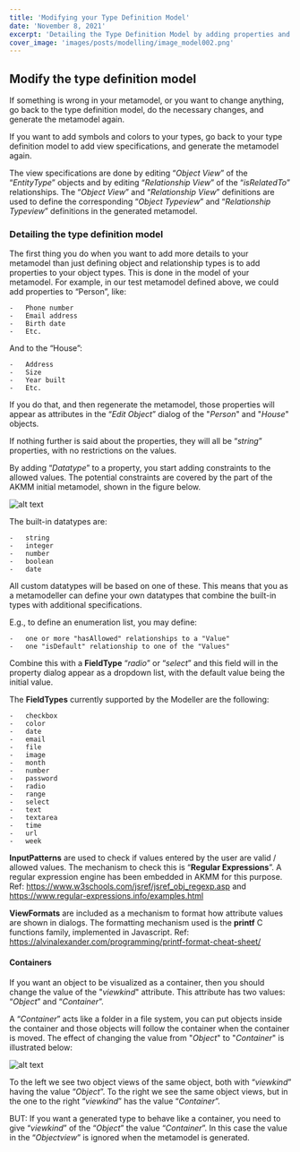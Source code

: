 ```yaml
---
title: 'Modifying your Type Definition Model'
date: 'November 8, 2021'
excerpt: 'Detailing the Type Definition Model by adding properties and specifying typeviews'
cover_image: 'images/posts/modelling/image_model002.png'
---
```


## Modify the type definition model
If something is wrong in your metamodel, or you want to change anything, go back to the type definition model, do the necessary changes, and generate the metamodel again.

If you want to add symbols and colors to your types, go back to your type definition model to add view specifications, and generate the metamodel again.

The view specifications are done by editing “*Object View*” of the “*EntityType*” objects and by editing “*Relationship View*” of the “*isRelatedTo*” relationships. 
The “*Object View*” and “*Relationship View*” definitions are used to define the corresponding “*Object Typeview*” and “*Relationship Typeview*” definitions in the generated metamodel.

### Detailing the type definition model

The first thing you do when you want to add more details to your metamodel than just defining object and relationship types is to add properties to your object types. This is done in the model of your metamodel. 
For example, in our test metamodel defined above, we could add properties to “Person”, like:

    -   Phone number
    -   Email address
    -   Birth date
    -   Etc.

And to the “House”:

    -   Address
    -   Size
    -   Year built
    -   Etc.

If you do that, and then regenerate the metamodel, those properties will appear as attributes in the “*Edit Object*” dialog of the "*Person*" and "*House*" objects.

If nothing further is said about the properties, they will all be “*string*” properties, with no restrictions on the values.

By adding “*Datatype*” to a property, you start adding constraints to the allowed values. The potential constraints are covered by the part of the AKMM initial metamodel, shown in the figure below.

![alt text](/images/posts/modelling/image_model0351.png)

The built-in datatypes are:

    -	string
    -	integer
    -	number
    -	boolean
    -	date

All custom datatypes will be based on one of these. This means that you as a metamodeller can define your own datatypes that combine the built-in types with additional specifications. 

E.g., to define an enumeration list, you may define:

    -	one or more "hasAllowed" relationships to a "Value"
    -	one "isDefault" relationship to one of the "Values"

Combine this with a **FieldType** “*radio*” or “*select*” and this field will in the property dialog appear as a dropdown list, with the default value being the initial value.

The **FieldTypes** currently supported by the Modeller are the following:

    -	checkbox
    -	color
    -	date
    -	email
    -	file
    -	image
    -	month
    -	number
    -	password	
    -	radio
    -	range
    -	select
    -	text
    -	textarea
    -	time
    -	url
    -	week

**InputPatterns** are used to check if values entered by the user are valid / allowed values. 
The mechanism to check this is “**Regular Expressions**”. A regular expression engine has been embedded in AKMM for this purpose.
Ref: https://www.w3schools.com/jsref/jsref_obj_regexp.asp 
and https://www.regular-expressions.info/examples.html

**ViewFormats** are included as a mechanism to format how attribute values are shown in dialogs. The formatting mechanism used is the **printf** C functions family, implemented in Javascript.
Ref: https://alvinalexander.com/programming/printf-format-cheat-sheet/

#### Containers

If you want an object to be visualized as a container, then you should change the value of the "*viewkind*" attribute. This attribute has two values: “*Object*” and “*Container*”. 

A “*Container*” acts like a folder in a file system, you can put objects inside the container and those objects will follow the container when the container is moved. The effect of changing the value from "*Object*" to "*Container*" is illustrated below:

![alt text](/images/posts/modelling/image_model0361.png)

To the left we see two object views of the same object, both with “*viewkind*” having the value “*Object*”. To the right we see the same object views, but in the one to the right “*viewkind*” has the value “*Container*”.

BUT: If you want a generated type to behave like a container, you need to give “*viewkind*” of the “*Object*” the value “*Container*”. In this case the value in the “*Objectview*” is ignored when the metamodel is generated.
